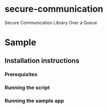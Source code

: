 # secure-communication
Secure Communication Library Over a Queue

# Sample
## Installation instructions
### Prerequisites
### Running the script
### Running the sample app
